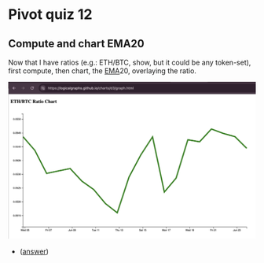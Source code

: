 # Pivot quiz 12

## Compute and chart EMA20

Now that I have ratios (e.g.: ETH/BTC, show, but it could be any token-set), 
first compute, then chart, the 
[EMA](https://www.investopedia.com/terms/e/ema.asp)20, overlaying the ratio.

![ETH/BTC Chart](../quiz11/imgs/eth-btc-ratio-charted.png)

* ([answer](answer.md))
